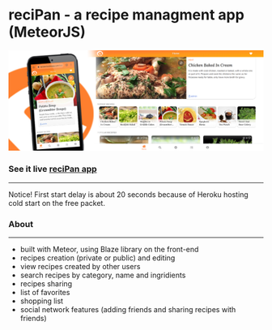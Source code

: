 # reciPan - a recipe managment app (MeteorJS)

![](public/screen.jpg)

### See it live [reciPan app](https://recipan.herokuapp.com/)
-------------
Notice! First start delay is about 20 seconds because of Heroku hosting cold start on the free packet.

### About
-------------
- built with Meteor, using Blaze library on the front-end
- recipes creation (private or public) and editing
- view recipes created by other users
- search recipes by category, name and ingridients
- recipes sharing
- list of favorites
- shopping list
- social network features (adding friends and sharing recipes with friends)
